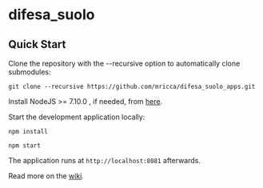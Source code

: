 difesa_suolo
==========

Quick Start
------------

Clone the repository with the --recursive option to automatically clone submodules:

`git clone --recursive https://github.com/mricca/difesa_suolo_apps.git`

Install NodeJS >= 7.10.0 , if needed, from [here](https://nodejs.org/en/download/releases/).

Start the development application locally:

`npm install`

`npm start`

The application runs at `http://localhost:8081` afterwards.

Read more on the [wiki](https://github.com/mricca/difesa_suolo_apps.git/wiki).
